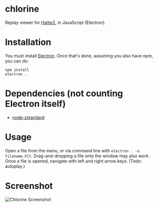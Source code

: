 # chlorine
Replay viewer for [Halite2](https://halite.io/), in JavaScript (Electron).

# Installation

You must install [Electron](https://electron.atom.io/). Once that's done, assuming you also have npm, you can do:

```
npm install
electron .
```

# Dependencies (not counting Electron itself)
* [node-zstandard](https://www.npmjs.com/package/node-zstandard)

# Usage

Open a file from the menu, or via command line with `electron . -o filename.hlt`. Drag-and-dropping a file onto the window may also work. Once a file is opened, navigate with left and right arrow keys. (Todo: autoplay.)

# Screenshot
![Chlorine Screenshot](https://raw.githubusercontent.com/fohristiwhirl/chlorine/master/screenshot.png)
